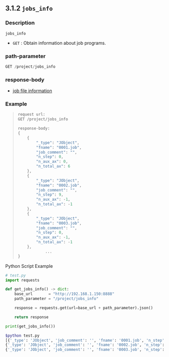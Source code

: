 ﻿## 3.1.2 `jobs_info`

### Description

`jobs_info`

- `GET` : Obtain information about job programs.

### path-parameter

```python
GET /project/jobs_info
```

### response-body

- [job file information](../../99-schema/jobs_info.md)
### Example

<blockquote>

```python
request url:
GET /project/jobs_info

response-body:
{
    {
        "_type": "JObject",
        "fname": "0001.job",
        "job_comment": "",
        "n_step": 0,
        "n_aux_ax": 0,
        "n_total_ax": 6
    },
    {
        "_type": "JObject",
        "fname": "0002.job",
        "job_comment": "",
        "n_step": 9,
        "n_aux_ax": -1,
        "n_total_ax": -1
    },
    {
        "_type": "JObject",
        "fname": "0003.job",
        "job_comment": "",
        "n_step": 0,
        "n_aux_ax": -1,
        "n_total_ax": -1
    },
            ...
}
```
</blockquote>

Python Script Example

```python
# test.py
import requests

def get_jobs_info() -> dict:
    base_url       = "http://192.168.1.150:8888"
    path_parameter = "/project/jobs_info"

    response = requests.get(url=base_url + path_parameter).json()

    return response

print(get_jobs_info())
```
```sh
$python test.py
[{'_type': 'JObject', 'job_comment': '', 'fname': '0001.job', 'n_step': 0, 'n_aux_ax': 0, 'n_total_ax': 6}, 
{'_type': 'JObject', 'job_comment': '', 'fname': '0002.job', 'n_step': 9, 'n_aux_ax': -1, 'n_total_ax': -1}, 
{'_type': 'JObject', 'job_comment': '', 'fname': '0003.job', 'n_step': 0, 'n_aux_ax': -1, 'n_total_ax': -1}]
```